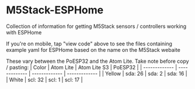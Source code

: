 # M5Stack-ESPHome
Collection of information for getting M5Stack sensors / controllers working with ESPHome

If you're on mobile, tap "view code" above to see the files containing example yaml for ESPHome based on the name on the M5Stack webaite

These vary between the PoESP32 and the Atom Lite. Take note before copy / pasting:
| Color  | Atom Lite  | Atom Lite S3  | PoESP32 |
| ------------- | ------------- | ------------- | ------------- |
| Yellow  | sda: 26  | sda: 2  | sda: 16  |
| White  | scl: 32  | scl: 1  | scl: 17 |
